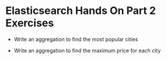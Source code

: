 # Elasticsearch Hands On Part 2 Exercises

- Write an aggregation to find the most popular cities

- Write an aggregation to find the maximum price for each city

